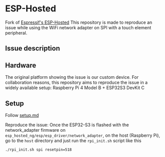 # ESP-Hosted

Fork of [Espressif's ESP-Hosted](https://github.com/espressif/esp-hosted)
This repository is made to reproduce an issue while using the WiFi network adapter on SPI with a touch element peripheral.

## Issue description

## Hardware

The original platform showing the issue is our custom device. For collaboration reasons, this repository aims to reproduce the issue in a widely available setup: Raspberry Pi 4 Model B + ESP32S3 DevKit C



## Setup
Follow [setup.md](docs/setup.md)

Reproduce the issue:
Once the ESP32-S3 is flashed with the network_adapter firmware on `esp_hosted_ng/esp/esp_driver/network_adapter`, on the host (Raspberry Pi), go to the `host` directory and just run the `rpi_init.sh` script like this
``` bash
./rpi_init.sh spi resetpin=518
```
